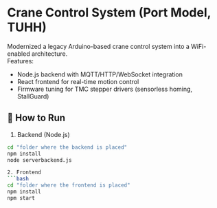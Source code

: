 # Crane Control System (Port Model, TUHH)

Modernized a legacy Arduino-based crane control system into a WiFi-enabled architecture.  
Features:
- Node.js backend with MQTT/HTTP/WebSocket integration
- React frontend for real-time motion control
- Firmware tuning for TMC stepper drivers (sensorless homing, StallGuard)

## 🔧 How to Run

1. Backend (Node.js)
```bash
cd "folder where the backend is placed"
npm install
node serverbackend.js

2. Frontend
```bash
cd "folder where the frontend is placed"
npm install
npm start
